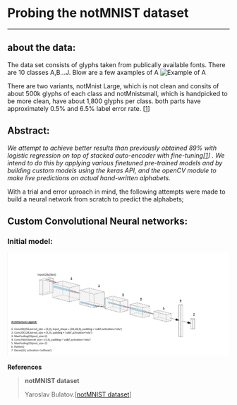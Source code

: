 # Probing the notMNIST dataset
---
## about the data:
The data set consists of glyphs taken from publically available fonts. There are 10 classes A,B...J. Blow are a few axamples of A
![Example of A](http://yaroslavvb.com/upload/notMNIST/nmn.png)



There are two variants, notMnist Large, which is not clean and consits of about 500k glyphs of each class and notMnistsmall, which is handpicked to be more clean, have about 1,800 glyphs per class. both parts have approximately 0.5% and 6.5% label error rate. [[1](#blog_dest)] 


## Abstract:
*We attempt to achieve better results than previously obtained 89% with logistic regression on top of stacked auto-encoder with fine-tuning[[1](#blog_dest)] . We intend to do this by applying various finetuned pre-trained models and by building custom models using the keras API, and the openCV module to make live predictions on actual hand-written alphabets.* 


With a trial and error uproach in mind, the following attempts were made to build a neural network from scratch to predict the alphabets;


## Custom Convolutional Neural networks:

### Initial model:


![attempt 1](attempt1.jpg)




<b>References</b>
<a id='blog_dest'></a>
>**notMNIST dataset**
>
>Yaroslav Bulatov.[[notMNIST dataset](http://yaroslavvb.blogspot.com/2011/09/notmnist-dataset.html)]
